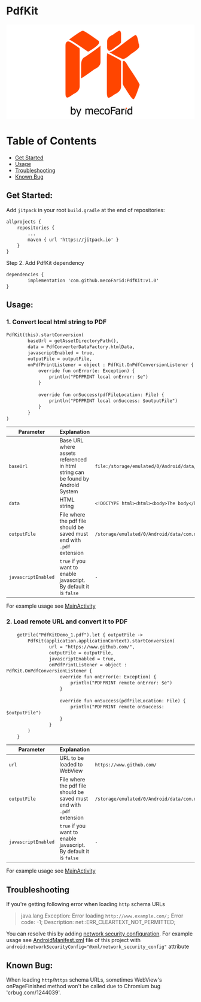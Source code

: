 # PdfKit

![alt Library Logo](https://raw.githubusercontent.com/mecoFarid/PdfKit/master/extra_media/library_logo.jpg)

# Table of Contents  
- [Get Started](https://github.com/mecoFarid/PdfKit#Get-Started)  
- [Usage](https://github.com/mecoFarid/PdfKit#Usage)  
- [Troubleshooting](https://github.com/mecoFarid/PdfKit#Troubleshooting)
- [Known Bug](https://github.com/mecoFarid/PdfKit#Known-Bug)

## Get Started:

Add `jitpack` in your root `build.gradle` at the end of repositories:

	allprojects {
		repositories {
			...
			maven { url 'https://jitpack.io' }
		}
	}

Step 2. Add PdfKit dependency

	dependencies {
	        implementation 'com.github.mecoFarid:PdfKit:v1.0'
	}

## Usage:

### 1. Convert local html string to PDF
    PdfKit(this).startConversion(
            baseUrl = getAssetDirectoryPath(),
            data = PdfConverterDataFactory.htmlData,
            javascriptEnabled = true,
            outputFile = outputFile,
            onPdfPrintListener = object : PdfKit.OnPdfConversionListener {
                override fun onError(e: Exception) {
                    println("PDFPRINT local onError: $e")
                }

                override fun onSuccess(pdfFileLocation: File) {
                    println("PDFPRINT local onSuccess: $outputFile")
                }
            }
    )

| Parameter     | Explanation   | Example
| ------------- | ------------- | ------------- |
| `baseUrl`     | Base URL where assets referenced in html string can be found by Android System  | `file:/storage/emulated/0/Android/data/com.mecofarid.pdfkitdemo/files/images/`
| `data`        | HTML string   | `<!DOCTYPE html><html><body>The body</body></html>`
| `outputFile`  | File where the pdf file should be saved must end with `.pdf` extension |  `/storage/emulated/0/Android/data/com.mecofarid.pdfkitdemo/files/pdf/PdfKitDemo_1.pdf`
| `javascriptEnabled`  | `true` if you want to enable javascript. By default it is `false` |  `-`

For example usage see [MainActivity](https://github.com/mecoFarid/PdfKit/blob/1913fb387d2fb48edfddee847d33951a14927b8b/app/src/main/java/com/mecofarid/pdfkitdemo/MainActivity.kt)

### 2. Load remote URL and convert it to PDF 

        getFile("PdfKitDemo_1.pdf").let { outputFile ->
            PdfKit(application.applicationContext).startConversion(
                    url = "https://www.github.com/",
                    outputFile = outputFile,
                    javascriptEnabled = true,
                    onPdfPrintListener = object : PdfKit.OnPdfConversionListener {
                        override fun onError(e: Exception) {
                            println("PDFPRINT remote onError: $e")
                        }

                        override fun onSuccess(pdfFileLocation: File) {
                            println("PDFPRINT remote onSuccess: $outputFile")
                        }
                    }
            )
        }
        
| Parameter     | Explanation   | Example
| ------------- | ------------- | ------------- |
| `url`         |  URL to be loaded to WebView  | `https://www.github.com/`
| `outputFile`  | File where the pdf file should be saved must end with `.pdf` extension |  `/storage/emulated/0/Android/data/com.mecofarid.pdfkitdemo/files/pdf/PdfKitDemo_1.pdf`
| `javascriptEnabled`  | `true` if you want to enable javascript. By default it is `false` |  `-`

For example usage see [MainActivity](https://github.com/mecoFarid/PdfKit/blob/1913fb387d2fb48edfddee847d33951a14927b8b/app/src/main/java/com/mecofarid/pdfkitdemo/MainActivity.kt)

## Troubleshooting

If you're getting following error when loading `http` schema URLs
> java.lang.Exception: Error loading `http://www.example.com/;` Error code: -1; Description: net::ERR_CLEARTEXT_NOT_PERMITTED; 

You can resolve this by adding [network security configuration](https://developer.android.com/training/articles/security-config#manifest). For example usage see 
[AndroidManifest.xml](https://github.com/mecoFarid/PdfKit/blob/master/app/src/main/AndroidManifest.xml) file of this project with `android:networkSecurityConfig="@xml/network_security_config"` attribute

## Known Bug:
When loading `http`/`https` schema URLs, sometimes WebView's onPageFinished method won't be called due to Chromium bug 'crbug.com/1244039'.
